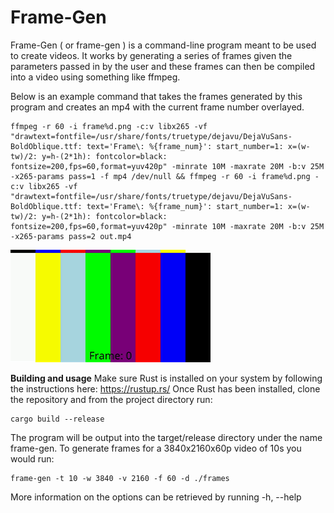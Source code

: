 # Frame-Gen

Frame-Gen ( or frame-gen ) is a command-line program meant to be used to create videos.
It works by generating a series of frames given the parameters passed in by the user
and these frames can then be compiled into a video using something like ffmpeg.

Below is an example command that takes the frames generated by this program and creates
an mp4 with the current frame number overlayed.

```
ffmpeg -r 60 -i frame%d.png -c:v libx265 -vf "drawtext=fontfile=/usr/share/fonts/truetype/dejavu/DejaVuSans-BoldOblique.ttf: text='Frame\: %{frame_num}': start_number=1: x=(w-tw)/2: y=h-(2*1h): fontcolor=black: fontsize=200,fps=60,format=yuv420p" -minrate 10M -maxrate 20M -b:v 25M -x265-params pass=1 -f mp4 /dev/null && ffmpeg -r 60 -i frame%d.png -c:v libx265 -vf "drawtext=fontfile=/usr/share/fonts/truetype/dejavu/DejaVuSans-BoldOblique.ttf: text='Frame\: %{frame_num}': start_number=1: x=(w-tw)/2: y=h-(2*1h): fontcolor=black: fontsize=200,fps=60,format=yuv420p" -minrate 10M -maxrate 20M -b:v 25M -x265-params pass=2 out.mp4
```
![alt text](https://github.com/DMLoperena-BrightSign/frame-gen/blob/main/example/output.gif)

**Building and usage**
Make sure Rust is installed on your system by following the instructions here: https://rustup.rs/
Once Rust has been installed, clone the repository and from the project directory run:
```
cargo build --release
```
The program will be output into the target/release directory under the name frame-gen.
To generate frames for a 3840x2160x60p video of 10s you would run:
```
frame-gen -t 10 -w 3840 -v 2160 -f 60 -d ./frames
```
More information on the options can be retrieved by running -h, --help
